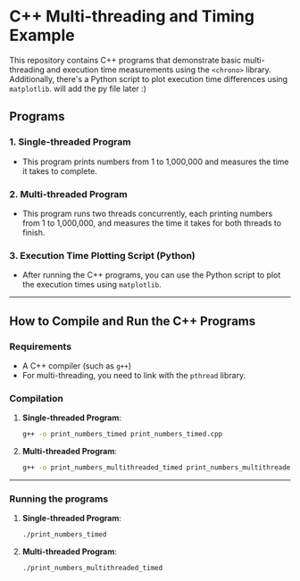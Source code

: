 # C++ Multi-threading and Timing Example

This repository contains C++ programs that demonstrate basic multi-threading and execution time measurements using the `<chrono>` library. Additionally, there's a Python script to plot execution time differences using `matplotlib`. will add the py file later :)

## Programs

### 1. **Single-threaded Program**
- This program prints numbers from 1 to 1,000,000 and measures the time it takes to complete.
  
### 2. **Multi-threaded Program**
- This program runs two threads concurrently, each printing numbers from 1 to 1,000,000, and measures the time it takes for both threads to finish.

### 3. **Execution Time Plotting Script (Python)**
- After running the C++ programs, you can use the Python script to plot the execution times using `matplotlib`.

---

## How to Compile and Run the C++ Programs

### Requirements
- A C++ compiler (such as `g++`)
- For multi-threading, you need to link with the `pthread` library.

### Compilation

1. **Single-threaded Program**:
   ```bash
   g++ -o print_numbers_timed print_numbers_timed.cpp
2. **Multi-threaded Program**:
   ```bash
   g++ -o print_numbers_multithreaded_timed print_numbers_multithreaded_timed.cpp -pthread

---

### Running the programs

1. **Single-threaded Program**:
   ```bash
   ./print_numbers_timed
2. **Multi-threaded Program**:
   ```bash
   ./print_numbers_multithreaded_timed
